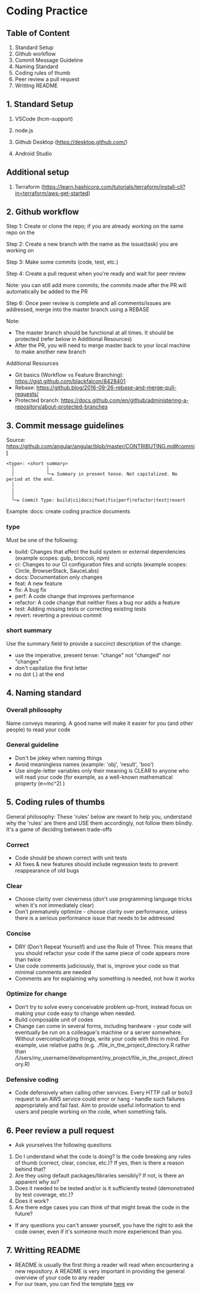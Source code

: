 # Coding Practice

## Table of Content
1. Standard Setup
2. Github workflow
3. Commit Message Guideline
4. Naming Standard
5. Coding rules of thumb
6. Peer review a pull request
7. Writting README


## 1. Standard Setup

1. VSCode (hcm-support)

2. node.js

3. Github Desktop (https://desktop.github.com/)

4. Android Studio


## Additional setup

1. Terraform (https://learn.hashicorp.com/tutorials/terraform/install-cli?in=terraform/aws-get-started)


## 2. Github workflow

Step 1: Create or clone the repo; if you are already working on the same repo on the 

Step 2: Create a new branch with the name as the issue(task) you are working on

Step 3: Make some commits (code, test, etc.)

Step 4: Create a pull request when you're ready and wait for peer review

Note: you can still add more commits; the commits made after the PR will automatically be added to the PR

Step 6: Once peer review is complete and all comments/issues are addressed, merge into the master branch using a REBASE

Note:
- The master branch should be functional at all times. It should be protected (refer below in Additional Resources)
- After the PR, you will need to merge master back to your local machine to make another new branch


Additional Resources
- Git basics (Workflow vs Feature Branching): https://gist.github.com/blackfalcon/8428401
- Rebase: https://github.blog/2016-09-26-rebase-and-merge-pull-requests/
- Protected branch: https://docs.github.com/en/github/administering-a-repository/about-protected-branches

## 3. Commit message guidelines

Source: https://github.com/angular/angular/blob/master/CONTRIBUTING.md#commit

```
<type>: <short summary>
  │            │
  │            └─⫸ Summary in present tense. Not capitalized. No period at the end.
  │       
  |
  │
  └─⫸ Commit Type: build|ci|docs|feat|fix|perf|refactor|test|revert
```
Example: docs: create coding practice documents
### type
Must be one of the following:
- build: Changes that affect the build system or external dependencies (example scopes: gulp, broccoli, npm)
- ci: Changes to our CI configuration files and scripts (example scopes: Circle, BrowserStack, SauceLabs)
- docs: Documentation only changes
- feat: A new feature
- fix: A bug fix
- perf: A code change that improves performance
- refactor: A code change that neither fixes a bug nor adds a feature
- test: Adding missing tests or correcting existing tests
- revert: reverting a previous commit
### short summary
Use the summary field to provide a succinct description of the change:
- use the imperative, present tense: "change" not "changed" nor "changes"
- don't capitalize the first letter
- no dot (.) at the end

## 4. Naming standard 

### Overall philosophy
Name conveys meaning. A good name will make it easier for you (and other people) to read your code

### General guideline
- Don't be jokey when naming things 
- Avoid meaningless names (example: 'obj', 'result', 'boo')
- Use single-letter variables only their meaning is CLEAR to anyone who will read your code (for example, as a well-known mathematical property (e=mc^2) )


## 5. Coding rules of thumbs
General philosophy: These 'rules' below are meant to help you, understand why the 'rules' are there and USE them accordingly, not follow them blindly. It's a game of deciding between trade-offs
### Correct
- Code should be shown correct with unit tests
- All fixes & new features should include regression tests to prevent reappearance of old bugs
### Clear
- Choose clarity over cleverness (don't use programming language tricks when it's not immediately clear)
- Don’t prematurely optimize - choose clarity over performance, unless there is a serious performance issue that needs to be addressed
### Concise
- DRY (Don't Repeat Yourself) and use the Rule of Three. This means that you should refactor your code if the same piece of code appears more than twice
- Use code comments judiciously, that is, improve your code so that minimal comments are needed
- Comments are for explaining why something is needed, not how it works
### Optimize for change
- Don’t try to solve every conceivable problem up-front, instead focus on making your code easy to change when needed.
- Build composable unit of codes
- Change can come in several forms, including hardware - your code will eventually be run on a colleague's machine or a server somewhere. Without overcomplicating things, write your code with this in mind. For example, use relative paths (e.g. ./file_in_the_project_directory.R rather than /Users/my_username/development/my_project/file_in_the_project_directory.R)
### Defensive coding
- Code defensively when calling other services. Every HTTP call or boto3 request to an AWS service could error or hang - handle such failures appropriately and fail fast. Aim to provide useful information to end users and people working on the code, when something fails.


## 6. Peer review a pull request
- Ask yourselves the following questions
1. Do I understand what the code is doing? Is the code breaking any rules of thumb (correct, clear, concise, etc.)? If yes, then is there a reason behind that? 
2. Are they using default packages/libraries sensibly? If not, is there an apparent why so?
3. Does it needed to be tested and/or is it sufficiently tested (demonstrated by test coverage, etc.)?
5. Does it work?
6. Are there edge cases you can think of that might break the code in the future?
- If any questions you can't answer yourself, you have the right to ask the code owner, even if it's someone much more experienced than you. 
## 7. Writting README
- README is usually the first thing a reader will read when encountering a new repository. A README is very important in providing the general overview of your code to any reader
- For our team, you can find the template [here](https://gist.github.com/ww9/44f08d44327a40d2ab309a349bebec57)
xw